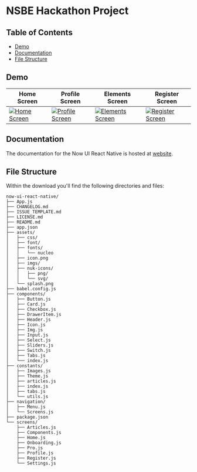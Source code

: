 # NSBE Hackathon Project

## Table of Contents

- [Demo](#demo)
- [Documentation](#documentation)
- [File Structure](#file-structure)

## Demo

| Home Screen                                                                                                                                                                           | Profile Screen                                                                                                                                                                              | Elements Screen                                                                                                                                                                               | Register Screen                                                                                                                                                                               |
| ------------------------------------------------------------------------------------------------------------------------------------------------------------------------------------- | ------------------------------------------------------------------------------------------------------------------------------------------------------------------------------------------- | --------------------------------------------------------------------------------------------------------------------------------------------------------------------------------------------- | --------------------------------------------------------------------------------------------------------------------------------------------------------------------------------------------- |
| [![Home Screen](https://raw.githubusercontent.com/creativetimofficial/public-assets/master/now-ui-react-native/home-screen.png)](https://demos.creative-tim.com/now-ui-react-native/) | [![Profile Screen](https://raw.githubusercontent.com/creativetimofficial/public-assets/master/now-ui-react-native/profile-screen.png)](https://demos.creative-tim.com/now-ui-react-native/) | [![Elements Screen](https://raw.githubusercontent.com/creativetimofficial/public-assets/master/now-ui-react-native/elements-screen.png)](https://demos.creative-tim.com/now-ui-react-native/) | [![Register Screen](https://raw.githubusercontent.com/creativetimofficial/public-assets/master/now-ui-react-native/register-screen.png)](https://demos.creative-tim.com/now-ui-react-native/) |

## Documentation

The documentation for the Now UI React Native is hosted at [website](https://demos.creative-tim.com/now-ui-react-native/docs/).

## File Structure

Within the download you'll find the following directories and files:

```
now-ui-react-native/
├── App.js
├── CHANGELOG.md
├── ISSUE_TEMPLATE.md
├── LICENSE.md
├── README.md
├── app.json
├── assets/
│   ├── css/
│   ├── font/
│   ├── fonts/
│   │   └── nucleo
│   ├── icon.png
│   ├── imgs/
│   ├── nuk-icons/
│   │   ├── png/
│   │   └── svg/
│   └── splash.png
├── babel.config.js
├── components/
│   ├── Button.js
│   ├── Card.js
│   ├── Checkbox.js
│   ├── DrawerItem.js
│   ├── Header.js
│   ├── Icon.js
│   ├── Img.js
│   ├── Input.js
│   ├── Select.js
│   ├── Sliders.js
│   ├── Switch.js
│   ├── Tabs.js
│   └── index.js
├── constants/
│   ├── Images.js
│   ├── Theme.js
│   ├── articles.js
│   ├── index.js
│   ├── tabs.js
│   └── utils.js
├── navigation/
│   ├── Menu.js
│   └── Screens.js
├── package.json
└── screens/
    ├── Articles.js
    ├── Components.js
    ├── Home.js
    ├── Onboarding.js
    ├── Pro.js
    ├── Profile.js
    ├── Register.js
    └── Settings.js
```

